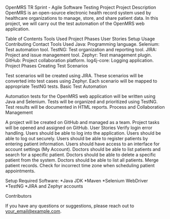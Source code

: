 OpenMRS TR Sprint - Agile Software Testing Project
Project Description
OpenMRS is an open-source electronic health record system used by healthcare organizations to manage, store, and share patient data. In this project, we will carry out the test automation of the OpenMRS web application.

Table of Contents
Tools Used
Project Phases
User Stories
Setup
Usage
Contributing
Contact
Tools Used
Java: Programming language.
Selenium: Test automation tool.
TestNG: Test organization and reporting tool.
JIRA: Project and issue management tool.
Zephyr: Test management plugin.
GitHub: Project collaboration platform.
log4j-core: Logging application.
Project Phases
Creating Test Scenarios

Test scenarios will be created using JIRA.
These scenarios will be converted into test cases using Zephyr.
Each scenario will be mapped to appropriate TestNG tests.
Basic Test Automation

Automation tests for the OpenMRS web application will be written using Java and Selenium.
Tests will be organized and prioritized using TestNG.
Test results will be documented in HTML reports.
Process and Collaboration Management

A project will be created on GitHub and managed as a team.
Project tasks will be opened and assigned on GitHub.
User Stories
Verify login error handling.
Users should be able to log into the application.
Users should be able to log out securely.
Users should be able to register patients by entering patient information.
Users should have access to an interface for account settings (My Account).
Doctors should be able to list patients and search for a specific patient.
Doctors should be able to delete a specific patient from the system.
Doctors should be able to list all patients.
Merge patient records.
Check for incorrect time zone when scheduling patient appointments.

Setup
Required Software:
*Java JDK
*Maven
*Selenium WebDriver
*TestNG
*JIRA and Zephyr accounts

Contributors

If you have any questions or suggestions, please reach out to your_email@example.com.
